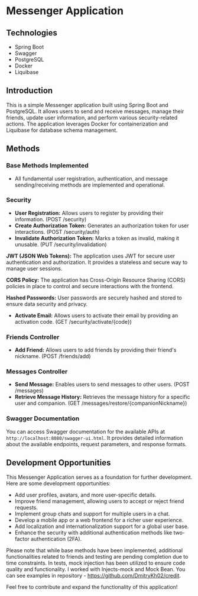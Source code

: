 # Messenger Application

## Technologies
- Spring Boot
- Swagger
- PostgreSQL
- Docker
- Liquibase

## Introduction
This is a simple Messenger application built using Spring Boot and PostgreSQL. It allows users to send and receive messages, manage their friends, update user information, and perform various security-related actions. The application leverages Docker for containerization and Liquibase for database schema management.

## Methods

### Base Methods Implemented

- All fundamental user registration, authentication, and message sending/receiving methods are implemented and operational.

### Security

- **User Registration:** Allows users to register by providing their information. (POST /security)
- **Create Authorization Token:** Generates an authorization token for user interactions. (POST /security/auth)
- **Invalidate Authorization Token:** Marks a token as invalid, making it unusable. (PUT /security/invalidation)

**JWT (JSON Web Tokens):** The application uses JWT for secure user authentication and authorization. It provides a stateless and secure way to manage user sessions.

**CORS Policy:** The application has Cross-Origin Resource Sharing (CORS) policies in place to control and secure interactions with the frontend.

**Hashed Passwords:** User passwords are securely hashed and stored to ensure data security and privacy.

- **Activate Email:** Allows users to activate their email by providing an activation code. (GET /security/activate/{code})

### Friends Controller

- **Add Friend:** Allows users to add friends by providing their friend's nickname. (POST /friends/add)

### Messages Controller

- **Send Message:** Enables users to send messages to other users. (POST /messages)
- **Retrieve Message History:** Retrieves the message history for a specific user and companion. (GET /messages/restore/{companionNickname})

### Swagger Documentation

You can access Swagger documentation for the available APIs at `http://localhost:8080/swagger-ui.html`. It provides detailed information about the available endpoints, request parameters, and response formats.



## Development Opportunities
This Messenger Application serves as a foundation for further development. Here are some development opportunities:
- Add user profiles, avatars, and more user-specific details.
- Improve friend management, allowing users to accept or reject friend requests.
- Implement group chats and support for multiple users in a chat.
- Develop a mobile app or a web frontend for a richer user experience.
- Add localization and internationalization support for a global user base.
- Enhance the security with additional authentication methods like two-factor authentication (2FA).

Please note that while base methods have been implemented, additional functionalities related to friends and testing are pending completion due to time constraints. In tests, mock injection has been utilized to ensure code quality and functionality. I worked with Injects-mock and Mock Bean. You can see examples in repository  - https://github.com/DmitryKh02/credit.

Feel free to contribute and expand the functionality of this application!
